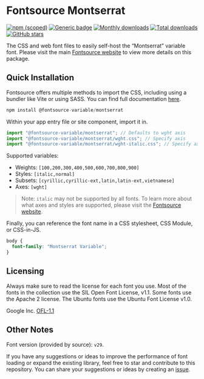 # Fontsource Montserrat

[![npm (scoped)](https://img.shields.io/npm/v/@fontsource-variable/montserrat?color=brightgreen)](https://www.npmjs.com/package/@fontsource-variable/montserrat) [![Generic badge](https://img.shields.io/badge/fontsource-passing-brightgreen)](https://github.com/fontsource/fontsource) [![Monthly downloads](https://badgen.net/npm/dm/@fontsource-variable/montserrat)](https://github.com/fontsource/fontsource) [![Total downloads](https://badgen.net/npm/dt/@fontsource-variable/montserrat)](https://github.com/fontsource/fontsource) [![GitHub stars](https://img.shields.io/github/stars/fontsource/fontsource.svg?style=social&label=Star)](https://github.com/fontsource/fontsource/stargazers)

The CSS and web font files to easily self-host the “Montserrat” variable font. Please visit the main [Fontsource website](https://fontsource.org/fonts/montserrat) to view more details on this package.

## Quick Installation

Fontsource offers multiple methods to import the CSS, including using a bundler like Vite or using SASS. You can find full documentation [here](https://fontsource.org/docs/getting-started/introduction).

```javascript
npm install @fontsource-variable/montserrat
```

Within your app entry file or site component, import it in.

```javascript
import "@fontsource-variable/montserrat"; // Defaults to wght axis
import "@fontsource-variable/montserrat/wght.css"; // Specify axis
import "@fontsource-variable/montserrat/wght-italic.css"; // Specify axis and style
```

Supported variables:
- Weights: `[100,200,300,400,500,600,700,800,900]`
- Styles: `[italic,normal]`
- Subsets: `[cyrillic,cyrillic-ext,latin,latin-ext,vietnamese]`
- Axes: `[wght]`

> Note: `italic` may not be supported by all fonts. To learn more about what axes and styles are supported, please visit the [Fontsource website](https://fontsource.org/fonts/montserrat).

Finally, you can reference the font name in a CSS stylesheet, CSS Module, or CSS-in-JS.

```css
body {
  font-family: "Montserrat Variable";
}
```

## Licensing
Always make sure to read the license for each font you use. Most of the fonts in the collection use the SIL Open Font License, v1.1. Some fonts use the Apache 2 license. The Ubuntu fonts use the Ubuntu Font License v1.0.

Google Inc.
[OFL-1.1](http://scripts.sil.org/OFL)

## Other Notes
Font version (provided by source): `v29`.

If you have any suggestions or ideas to improve the performance of font loading or expand the existing library, feel free to star and contribute to this repository. You can share your suggestions or ideas by creating an [issue](https://github.com/fontsource/fontsource/issues).